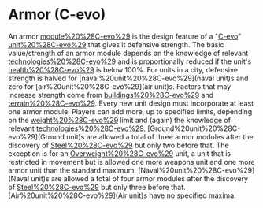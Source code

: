 # Armor (C-evo)

An armor [module%20%28C-evo%29](module) is the design feature of a "[C-evo](C-evo)" [unit%20%28C-evo%29](unit) that gives it defensive strength.
The basic value/strength of an armor module depends on the knowledge of relevant [technologies%20%28C-evo%29](technologies) and is proportionally reduced if the unit's [health%20%28C-evo%29](health) is below 100%. For units in a city, defensive strength is halved for [naval%20unit%20%28C-evo%29](naval unit)s and zero for [air%20unit%20%28C-evo%29](air unit)s. Factors that may increase strength come from [buildings%20%28C-evo%29](buildings) and [terrain%20%28C-evo%29](terrain).
Every new unit design must incorporate at least one armor module. Players can add more, up to specified limits, depending on the [weight%20%28C-evo%29](weight) limit and (again) the knowledge of relevant [technologies%20%28C-evo%29](technologies).
[Ground%20unit%20%28C-evo%29](Ground unit)s are allowed a total of three armor modules after the discovery of [Steel%20%28C-evo%29](Steel) but only two before that. The exception is for an [Overweight%20%28C-evo%29](Overweight) unit, a unit that is restricted in movement but is allowed one more weapons unit and one more armor unit than the standard maximum. 
[Naval%20unit%20%28C-evo%29](Naval unit)s are allowed a total of four armor modules after the discovery of [Steel%20%28C-evo%29](Steel) but only three before that.
[Air%20unit%20%28C-evo%29](Air unit)s have no specified maxima.